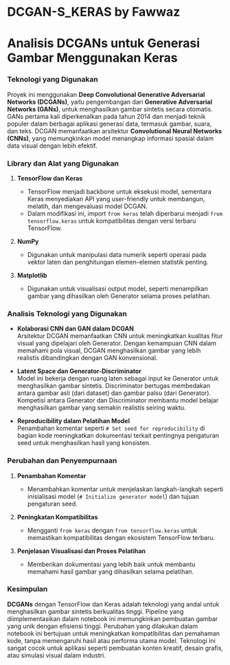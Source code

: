 # DCGAN-S_KERAS by Fawwaz
# **Analisis DCGANs untuk Generasi Gambar Menggunakan Keras**

### **Teknologi yang Digunakan**

Proyek ini menggunakan **Deep Convolutional Generative Adversarial Networks (DCGANs)**, yaitu pengembangan dari **Generative Adversarial Networks (GANs)**, untuk menghasilkan gambar sintetis secara otomatis. GANs pertama kali diperkenalkan pada tahun 2014 dan menjadi teknik populer dalam berbagai aplikasi generasi data, termasuk gambar, suara, dan teks. DCGAN memanfaatkan arsitektur **Convolutional Neural Networks (CNNs)**, yang memungkinkan model menangkap informasi spasial dalam data visual dengan lebih efektif.

### **Library dan Alat yang Digunakan**

1. **TensorFlow dan Keras**  
   - TensorFlow menjadi backbone untuk eksekusi model, sementara Keras menyediakan API yang user-friendly untuk membangun, melatih, dan mengevaluasi model DCGAN.
   - Dalam modifikasi ini, import `from keras` telah diperbarui menjadi `from tensorflow.keras` untuk kompatibilitas dengan versi terbaru TensorFlow.

2. **NumPy**  
   - Digunakan untuk manipulasi data numerik seperti operasi pada vektor laten dan penghitungan elemen-elemen statistik penting.

3. **Matplotlib**  
   - Digunakan untuk visualisasi output model, seperti menampilkan gambar yang dihasilkan oleh Generator selama proses pelatihan.

### **Analisis Teknologi yang Digunakan**

- **Kolaborasi CNN dan GAN dalam DCGAN**  
  Arsitektur DCGAN memanfaatkan CNN untuk meningkatkan kualitas fitur visual yang dipelajari oleh Generator. Dengan kemampuan CNN dalam memahami pola visual, DCGAN menghasilkan gambar yang lebih realistis dibandingkan dengan GAN konvensional.

- **Latent Space dan Generator-Discriminator**  
  Model ini bekerja dengan ruang laten sebagai input ke Generator untuk menghasilkan gambar sintetis. Discriminator bertugas membedakan antara gambar asli (dari dataset) dan gambar palsu (dari Generator). Kompetisi antara Generator dan Discriminator membantu model belajar menghasilkan gambar yang semakin realistis seiring waktu.

- **Reproducibility dalam Pelatihan Model**  
  Penambahan komentar seperti `# Set seed for reproducibility` di bagian kode meningkatkan dokumentasi terkait pentingnya pengaturan seed untuk menghasilkan hasil yang konsisten.

### **Perubahan dan Penyempurnaan**

1. **Penambahan Komentar**  
   - Menambahkan komentar untuk menjelaskan langkah-langkah seperti inisialisasi model (`# Initialize generator model`) dan tujuan pengaturan seed.

2. **Peningkatan Kompatibilitas**  
   - Mengganti `from keras` dengan `from tensorflow.keras` untuk memastikan kompatibilitas dengan ekosistem TensorFlow terbaru.

3. **Penjelasan Visualisasi dan Proses Pelatihan**  
   - Memberikan dokumentasi yang lebih baik untuk membantu memahami hasil gambar yang dihasilkan selama pelatihan.

### **Kesimpulan**

**DCGANs** dengan TensorFlow dan Keras adalah teknologi yang andal untuk menghasilkan gambar sintetis berkualitas tinggi. Pipeline yang diimplementasikan dalam notebook ini memungkinkan pembuatan gambar yang unik dengan efisiensi tinggi. Perubahan yang dilakukan dalam notebook ini bertujuan untuk meningkatkan kompatibilitas dan pemahaman kode, tanpa memengaruhi hasil atau performa utama model. Teknologi ini sangat cocok untuk aplikasi seperti pembuatan konten kreatif, desain grafis, atau simulasi visual dalam industri.
